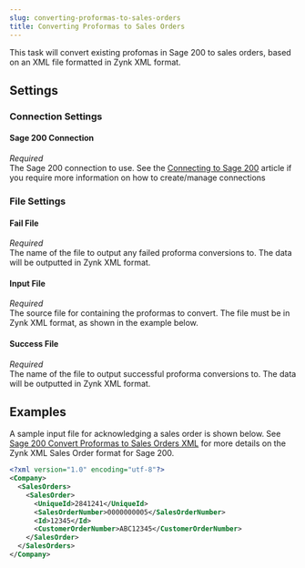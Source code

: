 ```yaml
---
slug: converting-proformas-to-sales-orders
title: Converting Proformas to Sales Orders
---
```

This task will convert existing profomas in Sage 200 to sales orders, based on an XML file formatted in Zynk XML format.

## Settings
### Connection Settings
#### Sage 200 Connection
_Required_  
The Sage 200 connection to use. See the [Connecting to Sage 200](connecting-to-sage-200) article if you require more information on how to create/manage connections

### File Settings
#### Fail File
_Required_  
The name of the file to output any failed proforma conversions to. The data will be outputted in Zynk XML format.

#### Input File
_Required_  
The source file for containing the proformas to convert. The file must be in Zynk XML format, as shown in the example below.

#### Success File
_Required_  
The name of the file to output successful proforma conversions to. The data will be outputted in Zynk XML format.

## Examples
A sample input file for acknowledging a sales order is shown below. See [Sage 200 Convert Proformas to Sales Orders XML](sage-200-convert-proformas-to-sales-orders-xml) for more details on the Zynk XML Sales Order format for Sage 200.

```xml
<?xml version="1.0" encoding="utf-8"?>
<Company>
  <SalesOrders>
    <SalesOrder>
      <UniqueId>2841241</UniqueId>
      <SalesOrderNumber>0000000005</SalesOrderNumber>
      <Id>12345</Id>
      <CustomerOrderNumber>ABC12345</CustomerOrderNumber>
    </SalesOrder>
  </SalesOrders>
</Company>
```
